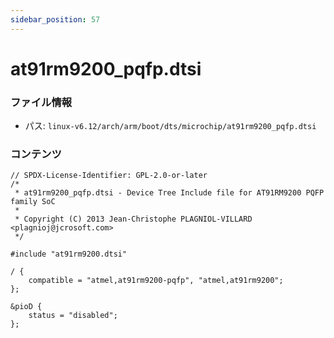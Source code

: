 ```yaml
---
sidebar_position: 57
---
```

# at91rm9200_pqfp.dtsi

### ファイル情報

- パス: `linux-v6.12/arch/arm/boot/dts/microchip/at91rm9200_pqfp.dtsi`

### コンテンツ

```dtsi
// SPDX-License-Identifier: GPL-2.0-or-later
/*
 * at91rm9200_pqfp.dtsi - Device Tree Include file for AT91RM9200 PQFP family SoC
 *
 * Copyright (C) 2013 Jean-Christophe PLAGNIOL-VILLARD <plagnioj@jcrosoft.com>
 */

#include "at91rm9200.dtsi"

/ {
	compatible = "atmel,at91rm9200-pqfp", "atmel,at91rm9200";
};

&pioD {
	status = "disabled";
};

```
